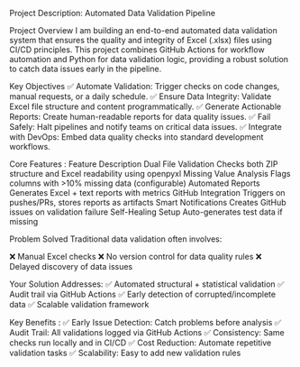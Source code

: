Project Description: Automated Data Validation Pipeline

Project Overview
I am building an end-to-end automated data validation system that ensures the quality and integrity of Excel (.xlsx) files using CI/CD principles. This project combines GitHub Actions for workflow automation and Python for data validation logic, providing a robust solution to catch data issues early in the pipeline.

Key Objectives
✅ Automate Validation: Trigger checks on code changes, manual requests, or a daily schedule.
✅ Ensure Data Integrity: Validate Excel file structure and content programmatically.
✅ Generate Actionable Reports: Create human-readable reports for data quality issues.
✅ Fail Safely: Halt pipelines and notify teams on critical data issues.
✅ Integrate with DevOps: Embed data quality checks into standard development workflows.

Core Features : 
Feature	                   Description
Dual File Validation	     Checks both ZIP structure and Excel readability using openpyxl
Missing Value Analysis	   Flags columns with >10% missing data (configurable)
Automated Reports	         Generates Excel + text reports with metrics
GitHub Integration	       Triggers on pushes/PRs, stores reports as artifacts
Smart Notifications	       Creates GitHub issues on validation failure
Self-Healing Setup	       Auto-generates test data if missing

Problem Solved
Traditional data validation often involves:

❌ Manual Excel checks
❌ No version control for data quality rules
❌ Delayed discovery of data issues

Your Solution Addresses:
✅ Automated structural + statistical validation
✅ Audit trail via GitHub Actions
✅ Early detection of corrupted/incomplete data
✅ Scalable validation framework

Key Benefits :
✅ Early Issue Detection: Catch problems before analysis
✅ Audit Trail: All validations logged via GitHub Actions
✅ Consistency: Same checks run locally and in CI/CD
✅ Cost Reduction: Automate repetitive validation tasks
✅ Scalability: Easy to add new validation rules
